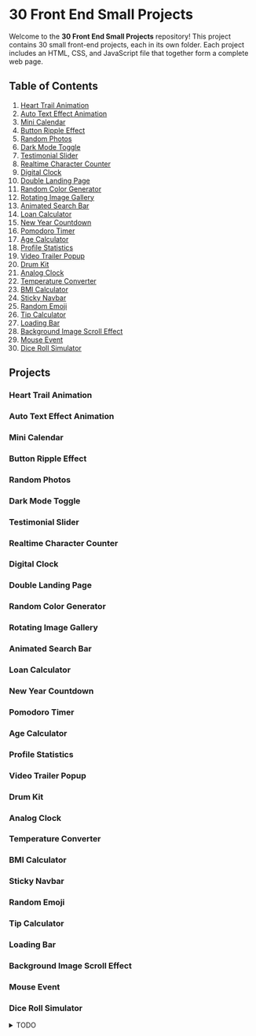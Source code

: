 # 30 Front End Small Projects

Welcome to the **30 Front End Small Projects** repository! This project contains 30 small front-end projects, each in its own folder. Each project includes an HTML, CSS, and JavaScript file that together form a complete web page.

## Table of Contents

1. [Heart Trail Animation](#heart-trail-animation)
2. [Auto Text Effect Animation](#auto-text-effect-animation)
3. [Mini Calendar](#mini-calendar)
4. [Button Ripple Effect](#button-ripple-effect)
5. [Random Photos](#random-photos)
6. [Dark Mode Toggle](#dark-mode-toggle)
7. [Testimonial Slider](#testimonial-slider)
8. [Realtime Character Counter](#realtime-character-counter)
9. [Digital Clock](#digital-clock)
10. [Double Landing Page](#double-landing-page)
11. [Random Color Generator](#random-color-generator)
12. [Rotating Image Gallery](#rotating-image-gallery)
13. [Animated Search Bar](#animated-search-bar)
14. [Loan Calculator](#loan-calculator)
15. [New Year Countdown](#new-year-countdown)
16. [Pomodoro Timer](#pomodoro-timer)
17. [Age Calculator](#age-calculator)
18. [Profile Statistics](#profile-statistics)
19. [Video Trailer Popup](#video-trailer-popup)
20. [Drum Kit](#drum-kit)
21. [Analog Clock](#analog-clock)
22. [Temperature Converter](#temperature-converter)
23. [BMI Calculator](#bmi-calculator)
24. [Sticky Navbar](#sticky-navbar)
25. [Random Emoji](#random-emoji)
26. [Tip Calculator](#tip-calculator)
27. [Loading Bar](#loading-bar)
28. [Background Image Scroll Effect](#background-image-scroll-effect)
29. [Mouse Event](#mouse-event)
30. [Dice Roll Simulator](#dice-roll-simulator)

## Projects

### Heart Trail Animation

### Auto Text Effect Animation

### Mini Calendar

### Button Ripple Effect

### Random Photos

### Dark Mode Toggle

### Testimonial Slider

### Realtime Character Counter

### Digital Clock

### Double Landing Page

### Random Color Generator

### Rotating Image Gallery

### Animated Search Bar

### Loan Calculator

### New Year Countdown

### Pomodoro Timer

### Age Calculator

### Profile Statistics

### Video Trailer Popup

### Drum Kit

### Analog Clock

### Temperature Converter

### BMI Calculator

### Sticky Navbar

### Random Emoji

### Tip Calculator

### Loading Bar

### Background Image Scroll Effect

### Mouse Event

### Dice Roll Simulator


<details>
  <summary>TODO</summary>
    1: Gifs/Image for description on Readme.<br>
    2: Update New Year Countdown for every year.
</details>
